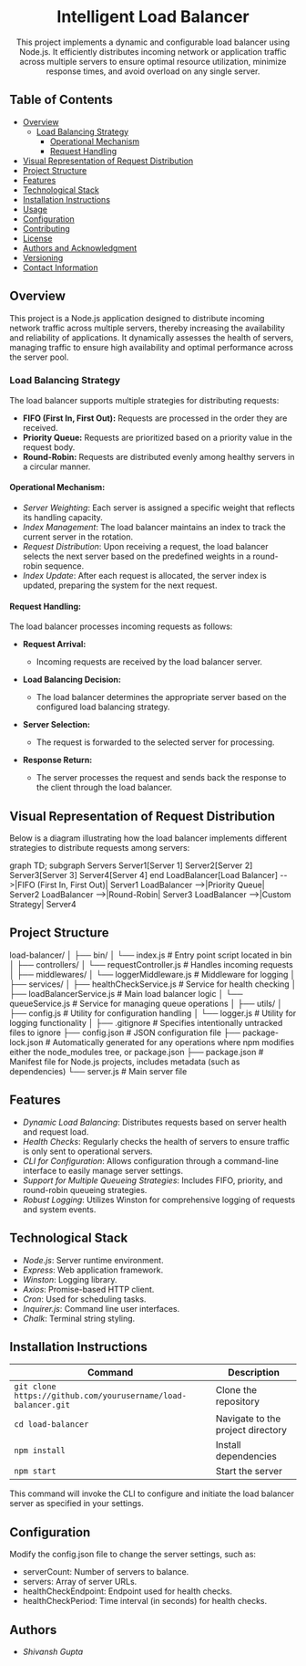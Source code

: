 <div align="center">
<h1><b> Intelligent Load Balancer</b></h1>
<p>This project implements a dynamic and configurable load balancer using Node.js. It efficiently distributes incoming network or application traffic across multiple servers to ensure optimal resource utilization, minimize response times, and avoid overload on any single server.</p>
</div>

## Table of Contents
- [Overview](#overview)
  - [Load Balancing Strategy](#load-balancing-strategy)
    - [Operational Mechanism](#operational-mechanism)
    - [Request Handling](#request-handling)
- [Visual Representation of Request Distribution](#visual-representation-of-request-distribution)
- [Project Structure](#project-structure)
- [Features](#features)
- [Technological Stack](#technological-stack)
- [Installation Instructions](#installation-instructions)
- [Usage](#usage)
- [Configuration](#configuration)
- [Contributing](#contributing)
- [License](#license)
- [Authors and Acknowledgment](#authors-and-acknowledgment)
- [Versioning](#versioning)
- [Contact Information](#contact-information)

## Overview
This project is a Node.js application designed to distribute incoming network traffic across multiple servers, thereby increasing the availability and reliability of applications. It dynamically assesses the health of servers, managing traffic to ensure high availability and optimal performance across the server pool.

### Load Balancing Strategy

The load balancer supports multiple strategies for distributing requests:

- **FIFO (First In, First Out):** Requests are processed in the order they are received.
- **Priority Queue:** Requests are prioritized based on a priority value in the request body.
- **Round-Robin:** Requests are distributed evenly among healthy servers in a circular manner.

#### Operational Mechanism:

- *Server Weighting*: Each server is assigned a specific weight that reflects its handling capacity.
- *Index Management*: The load balancer maintains an index to track the current server in the rotation.
- *Request Distribution*: Upon receiving a request, the load balancer selects the next server based on the predefined weights in a round-robin sequence.
- *Index Update*: After each request is allocated, the server index is updated, preparing the system for the next request.

#### Request Handling:

The load balancer processes incoming requests as follows:

- **Request Arrival:**
   - Incoming requests are received by the load balancer server.

- **Load Balancing Decision:**
   - The load balancer determines the appropriate server based on the configured load balancing strategy.

- **Server Selection:**
   - The request is forwarded to the selected server for processing.

- **Response Return:**
   - The server processes the request and sends back the response to the client through the load balancer.

## Visual Representation of Request Distribution

Below is a diagram illustrating how the load balancer implements different strategies to distribute requests among servers:

graph TD;
  subgraph Servers
    Server1[Server 1]
    Server2[Server 2]
    Server3[Server 3]
    Server4[Server 4]
  end
  LoadBalancer[Load Balancer] -->|FIFO (First In, First Out)| Server1
  LoadBalancer -->|Priority Queue| Server2
  LoadBalancer -->|Round-Robin| Server3
  LoadBalancer -->|Custom Strategy| Server4


## Project Structure


load-balancer/
│
├── bin/
│ └── index.js # Entry point script located in bin
│
├── controllers/
│ └── requestController.js # Handles incoming requests
│
├── middlewares/
│ └── loggerMiddleware.js # Middleware for logging
│
├── services/
│ ├── healthCheckService.js # Service for health checking
│ ├── loadBalancerService.js # Main load balancer logic
│ └── queueService.js # Service for managing queue operations
│
├── utils/
│ ├── config.js # Utility for configuration handling
│ └── logger.js # Utility for logging functionality
│
├── .gitignore # Specifies intentionally untracked files to ignore
├── config.json # JSON configuration file
├── package-lock.json # Automatically generated for any operations where npm modifies either the node_modules tree, or package.json
├── package.json # Manifest file for Node.js projects, includes metadata (such as dependencies)
└── server.js # Main server file

## Features
- *Dynamic Load Balancing*: Distributes requests based on server health and request load.
- *Health Checks*: Regularly checks the health of servers to ensure traffic is only sent to operational servers.
- *CLI for Configuration*: Allows configuration through a command-line interface to easily manage server settings.
- *Support for Multiple Queueing Strategies*: Includes FIFO, priority, and round-robin queueing strategies.
- *Robust Logging*: Utilizes Winston for comprehensive logging of requests and system events.

## Technological Stack
- *Node.js*: Server runtime environment.
- *Express*: Web application framework.
- *Winston*: Logging library.
- *Axios*: Promise-based HTTP client.
- *Cron*: Used for scheduling tasks.
- *Inquirer.js*: Command line user interfaces.
- *Chalk*: Terminal string styling.

## Installation Instructions

| Command                                 | Description                                         |
|-----------------------------------------|-----------------------------------------------------|
| `git clone https://github.com/yourusername/load-balancer.git` | Clone the repository                               |
| `cd load-balancer`                      | Navigate to the project directory                   |
| `npm install`                           | Install dependencies                                |
| `npm start`                             | Start the server                                    |


This command will invoke the CLI to configure and initiate the load balancer server as specified in your settings.

## Configuration
Modify the config.json file to change the server settings, such as:
- serverCount: Number of servers to balance.
- servers: Array of server URLs.
- healthCheckEndpoint: Endpoint used for health checks.
- healthCheckPeriod: Time interval (in seconds) for health checks.


## Authors
- *Shivansh Gupta* 
